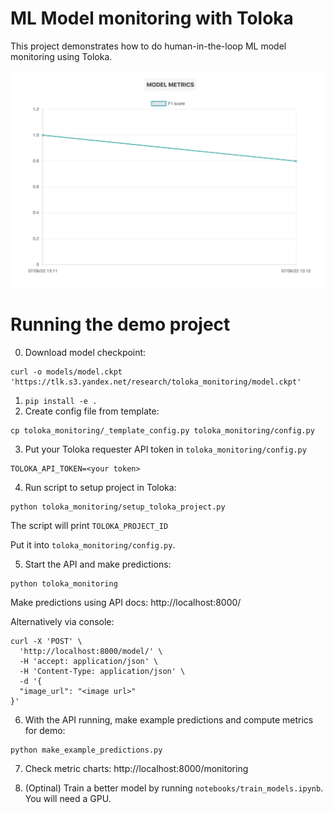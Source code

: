 # ML Model monitoring with Toloka

This project demonstrates how to do human-in-the-loop ML model monitoring using Toloka.

![result preview](preview.png "Result preview")

# Running the demo project

0. Download model checkpoint:
```
curl -o models/model.ckpt 'https://tlk.s3.yandex.net/research/toloka_monitoring/model.ckpt'
```
1. `pip install -e .`
2. Create config file from template:
```
cp toloka_monitoring/_template_config.py toloka_monitoring/config.py
```
3. Put your Toloka requester API token in `toloka_monitoring/config.py`
```
TOLOKA_API_TOKEN=<your token>
```

4. Run script to setup project in Toloka:
```
python toloka_monitoring/setup_toloka_project.py
```
The script will print `TOLOKA_PROJECT_ID`

Put it into `toloka_monitoring/config.py`.

5. Start the API and make predictions:
```
python toloka_monitoring
```
Make predictions using API docs: http://localhost:8000/

Alternatively via console:
```
curl -X 'POST' \
  'http://localhost:8000/model/' \
  -H 'accept: application/json' \
  -H 'Content-Type: application/json' \
  -d '{
  "image_url": "<image url>"
}'
```


6. With the API running, make example predictions and compute metrics for demo:
```
python make_example_predictions.py
```

7. Check metric charts: http://localhost:8000/monitoring

8. (Optinal) Train a better model by running `notebooks/train_models.ipynb`. You will need a GPU.
